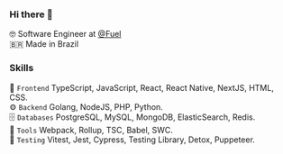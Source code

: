 ### Hi there 👋

🤓 Software Engineer at [@Fuel](https://fuel.network)<br>
🇧🇷 Made in Brazil<br>

### Skills

🎨 `Frontend` TypeScript, JavaScript, React, React Native, NextJS, HTML, CSS.<br>
⚙ `Backend` Golang, NodeJS, PHP, Python.<br>
🗄 `Databases` PostgreSQL, MySQL, MongoDB, ElasticSearch, Redis.<br>
🔧 `Tools` Webpack, Rollup, TSC, Babel, SWC.<br>
🧪 `Testing` Vitest, Jest, Cypress, Testing Library, Detox, Puppeteer.<br>
